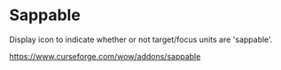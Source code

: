 # Sappable
Display icon to indicate whether or not target/focus units are 'sappable'.

https://www.curseforge.com/wow/addons/sappable
